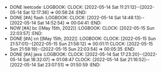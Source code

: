 - DONE leetcode
  :LOGBOOK:
  CLOCK: [2022-05-14 Sat 11:21:12]--[2022-05-14 Sat 12:17:36] =>  00:56:24
  :END:
- DONE [#A] flash
  :LOGBOOK:
  CLOCK: [2022-05-14 Sat 14:48:13]--[2022-05-14 Sat 14:52:54] =>  00:04:41
  :END:
- NOW [#A] bc [[May 15th, 2022]]
  :LOGBOOK:
  CLOCK: [2022-05-15 Sun 22:03:57]
  :END:
- DONE [#A] cn [[May 15th, 2022]]
  :LOGBOOK:
  CLOCK: [2022-05-15 Sun 21:57:01]--[2022-05-15 Sun 21:58:12] =>  00:01:11
  CLOCK: [2022-05-15 Sun 21:58:19]--[2022-05-15 Sun 22:03:54] =>  00:05:35
  :END:
- DONE [#A] java
  :LOGBOOK:
  CLOCK: [2022-05-14 Sat 17:23:20]--[2022-05-14 Sat 18:32:07] =>  01:08:47
  CLOCK: [2022-05-14 Sat 21:16:52]--[2022-05-14 Sat 23:07:51] =>  01:50:59
  :END: